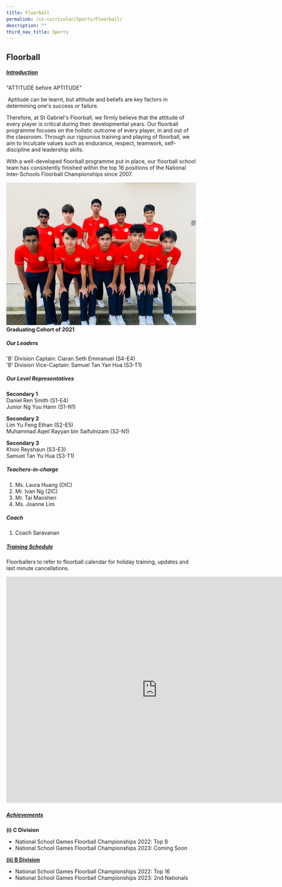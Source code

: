 ```yaml
---
title: Floorball
permalink: /co-curricular/Sports/Floorball/
description: ""
third_nav_title: Sports
---
```

## Floorball 

##### <u>Introduction</u>

"ATTITUDE before APTITUDE"

&nbsp;Aptitude can be learnt, but attitude and beliefs are key factors in determining one's success or failure.&nbsp;  

Therefore, at St Gabriel's Floorball, we firmly believe that the attitude of every player is critical during their developmental years. Our floorball programme focuses on the holistic outcome of every player, in and out of the classroom. Through our rigourous training and playing of floorball, we aim to inculcate values such as endurance, respect, teamwork, self-discipline and leadership skills.&nbsp;

With a well-developed floorball programme put in place, our floorball school team has consistently finished within the top 16 positions of the National Inter-Schools Floorball Championships since 2007.

![](/images/CCA/Sports%20&amp;%20Games/Floorball/Graduating%20Cohort%20of%202021.png)
**Graduating Cohort of 2021**

##### Our Leaders
'B' Division Captain: Ciaran Seth Emmanuel (S4-E4) <br>
'B' Division Vice-Captain: Samuel Tan Yan Hua (S3-T1)

##### Our Level Representatives
**Secondary 1** <br>
Daniel Ren Smith (S1-E4) <br>
Junior Ng Yuu Hann (S1-N1) <br>

**Secondary 2** <br>
Lim Yu Feng Ethan (S2-E5) <br>
Muhammad Aqeil Rayyan bin Saifulnizam (S2-N1) <br>

**Secondary 3** <br>
Khoo Reyshaun (S3-E3) <br>
Samuel Tan Yu Hua (S3-T1)

##### Teachers-in-charge

1. Ms. Laura Huang (OIC)<br>
2. Mr. Ivan Ng (2IC) <br>
3. Mr. Tai Maoshen <br>
4. Ms. Joanne Lim


##### Coach
1. Coach Saravanan

##### <u>Training Schedule</u>

Floorballers to refer to floorball calendar for holiday training, updates and last minute cancellations.

<iframe src="https://calendar.google.com/calendar/embed?src=c_rnuv42e4idoifn747q4sce0ju4%40group.calendar.google.com&amp;ctz=Asia%2FSingapore" style="border: 0" width="800" height="600" frameborder="0" scrolling="no"></iframe>

##### <u>Achievements</u>
**(i) C Division**

*   National School Games Floorball Championships 2022: Top 8
*   National School Games Floorball Championships 2023: Coming Soon

  

**<u>(ii) B Division</u>**

*   National School Games Floorball Championships 2022: Top 16
*   National School Games Floorball Championships 2023: 2nd Nationals